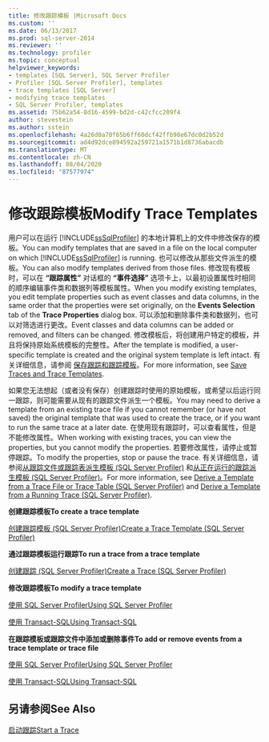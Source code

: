 ```yaml
---
title: 修改跟踪模板 |Microsoft Docs
ms.custom: ''
ms.date: 06/13/2017
ms.prod: sql-server-2014
ms.reviewer: ''
ms.technology: profiler
ms.topic: conceptual
helpviewer_keywords:
- templates [SQL Server], SQL Server Profiler
- Profiler [SQL Server Profiler], templates
- trace templates [SQL Server]
- modifying trace templates
- SQL Server Profiler, templates
ms.assetid: 75b62a54-8d16-4599-bd2d-c42cfcc209f4
author: stevestein
ms.author: sstein
ms.openlocfilehash: 4a26d0a70f65b6ff60dcf42ffb98e67dc0d2b52d
ms.sourcegitcommit: ad4d92dce894592a259721a1571b1d8736abacdb
ms.translationtype: MT
ms.contentlocale: zh-CN
ms.lasthandoff: 08/04/2020
ms.locfileid: "87577974"
---
```

# <a name="modify-trace-templates"></a><span data-ttu-id="2406f-102">修改跟踪模板</span><span class="sxs-lookup"><span data-stu-id="2406f-102">Modify Trace Templates</span></span>
  <span data-ttu-id="2406f-103">用户可以在运行 [!INCLUDE[ssSqlProfiler](../../includes/sssqlprofiler-md.md)] 的本地计算机上的文件中修改保存的模板。</span><span class="sxs-lookup"><span data-stu-id="2406f-103">You can modify templates that are saved in a file on the local computer on which [!INCLUDE[ssSqlProfiler](../../includes/sssqlprofiler-md.md)] is running.</span></span> <span data-ttu-id="2406f-104">也可以修改从那些文件派生的模板。</span><span class="sxs-lookup"><span data-stu-id="2406f-104">You can also modify templates derived from those files.</span></span> <span data-ttu-id="2406f-105">修改现有模板时，可以在 **“跟踪属性”** 对话框的 **“事件选择”** 选项卡上，以最初设置属性时相同的顺序编辑事件类和数据列等模板属性。</span><span class="sxs-lookup"><span data-stu-id="2406f-105">When you modify existing templates, you edit template properties such as event classes and data columns, in the same order that the properties were set originally, on the **Events Selection** tab of the **Trace Properties** dialog box.</span></span> <span data-ttu-id="2406f-106">可以添加和删除事件类和数据列，也可以对筛选进行更改。</span><span class="sxs-lookup"><span data-stu-id="2406f-106">Event classes and data columns can be added or removed, and filters can be changed.</span></span> <span data-ttu-id="2406f-107">修改模板后，将创建用户特定的模板，并且将保持原始系统模板的完整性。</span><span class="sxs-lookup"><span data-stu-id="2406f-107">After the template is modified, a user-specific template is created and the original system template is left intact.</span></span> <span data-ttu-id="2406f-108">有关详细信息，请参阅 [保存跟踪和跟踪模板](save-traces-and-trace-templates.md)。</span><span class="sxs-lookup"><span data-stu-id="2406f-108">For more information, see [Save Traces and Trace Templates](save-traces-and-trace-templates.md).</span></span>  
  
 <span data-ttu-id="2406f-109">如果您无法想起（或者没有保存）创建跟踪时使用的原始模板，或希望以后运行同一跟踪，则可能需要从现有的跟踪文件派生一个模板。</span><span class="sxs-lookup"><span data-stu-id="2406f-109">You may need to derive a template from an existing trace file if you cannot remember (or have not saved) the original template that was used to create the trace, or if you want to run the same trace at a later date.</span></span> <span data-ttu-id="2406f-110">在使用现有跟踪时，可以查看属性，但是不能修改属性。</span><span class="sxs-lookup"><span data-stu-id="2406f-110">When working with existing traces, you can view the properties, but you cannot modify the properties.</span></span> <span data-ttu-id="2406f-111">若要修改属性，请停止或暂停跟踪。</span><span class="sxs-lookup"><span data-stu-id="2406f-111">To modify the properties, stop or pause the trace.</span></span> <span data-ttu-id="2406f-112">有关详细信息，请参阅[从跟踪文件或跟踪表派生模板 (SQL Server Profiler)](sql-server-profiler.md) 和[从正在运行的跟踪派生模板 (SQL Server Profiler)](derive-a-template-from-a-running-trace-sql-server-profiler.md)。</span><span class="sxs-lookup"><span data-stu-id="2406f-112">For more information, see [Derive a Template from a Trace File or Trace Table &#40;SQL Server Profiler&#41;](sql-server-profiler.md) and [Derive a Template from a Running Trace &#40;SQL Server Profiler&#41;](derive-a-template-from-a-running-trace-sql-server-profiler.md).</span></span>  
  
 <span data-ttu-id="2406f-113">**创建跟踪模板**</span><span class="sxs-lookup"><span data-stu-id="2406f-113">**To create a trace template**</span></span>  
  
 [<span data-ttu-id="2406f-114">创建跟踪模板 (SQL Server Profiler)</span><span class="sxs-lookup"><span data-stu-id="2406f-114">Create a Trace Template &#40;SQL Server Profiler&#41;</span></span>](create-a-trace-template-sql-server-profiler.md)  
  
 <span data-ttu-id="2406f-115">**通过跟踪模板运行跟踪**</span><span class="sxs-lookup"><span data-stu-id="2406f-115">**To run a trace from a trace template**</span></span>  
  
 [<span data-ttu-id="2406f-116">创建跟踪 (SQL Server Profiler)</span><span class="sxs-lookup"><span data-stu-id="2406f-116">Create a Trace &#40;SQL Server Profiler&#41;</span></span>](create-a-trace-sql-server-profiler.md)  
  
 <span data-ttu-id="2406f-117">**修改跟踪模板**</span><span class="sxs-lookup"><span data-stu-id="2406f-117">**To modify a trace template**</span></span>  
  
 [<span data-ttu-id="2406f-118">使用 SQL Server Profiler</span><span class="sxs-lookup"><span data-stu-id="2406f-118">Using SQL Server Profiler</span></span>](../../database-engine/modify-a-trace-template-sql-server-profiler.md)  
  
 [<span data-ttu-id="2406f-119">使用 Transact-SQL</span><span class="sxs-lookup"><span data-stu-id="2406f-119">Using Transact-SQL</span></span>](../../relational-databases/sql-trace/modify-an-existing-trace-transact-sql.md)  
  
 <span data-ttu-id="2406f-120">**在跟踪模板或跟踪文件中添加或删除事件**</span><span class="sxs-lookup"><span data-stu-id="2406f-120">**To add or remove events from a trace template or trace file**</span></span>  
  
 [<span data-ttu-id="2406f-121">使用 SQL Server Profiler</span><span class="sxs-lookup"><span data-stu-id="2406f-121">Using SQL Server Profiler</span></span>](specify-events-and-data-columns-for-a-trace-file-sql-server-profiler.md)  
  
 [<span data-ttu-id="2406f-122">使用 Transact-SQL</span><span class="sxs-lookup"><span data-stu-id="2406f-122">Using Transact-SQL</span></span>](/sql/relational-databases/system-stored-procedures/sp-trace-setevent-transact-sql)  
  
## <a name="see-also"></a><span data-ttu-id="2406f-123">另请参阅</span><span class="sxs-lookup"><span data-stu-id="2406f-123">See Also</span></span>  
 [<span data-ttu-id="2406f-124">启动跟踪</span><span class="sxs-lookup"><span data-stu-id="2406f-124">Start a Trace</span></span>](start-a-trace.md)  
  
  
